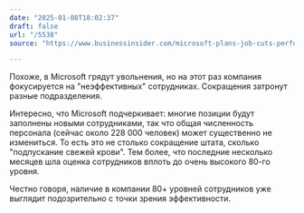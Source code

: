 ```yaml
---
date: "2025-01-08T18:02:37"
draft: false
url: "/5538"
source: "https://www.businessinsider.com/microsoft-plans-job-cuts-performance-management-2025-1?utm_source=Iterable&utm_medium=email&utm_campaign=News%20Alert%20-%20Microsoft%20Job%20Cuts%202025&insiderId=a2a30d00-a7a5-4356-a936-e4ac78ced65d"

---
```


Похоже, в Microsoft грядут увольнения, но на этот раз компания фокусируется на "неэффективных" сотрудниках. Сокращения затронут разные подразделения.

Интересно, что Microsoft подчеркивает: многие позиции будут заполнены новыми сотрудниками, так что общая численность персонала (сейчас около 228 000 человек) может существенно не измениться. То есть это не столько сокращение штата, сколько "подпускание свежей крови". Тем более, что последние несколько месяцев шла оценка сотрудников вплоть до очень высокого 80-го уровня.

Честно говоря, наличие в компании 80+ уровней сотрудников уже выглядит подозрительно с точки зрения эффективности.
